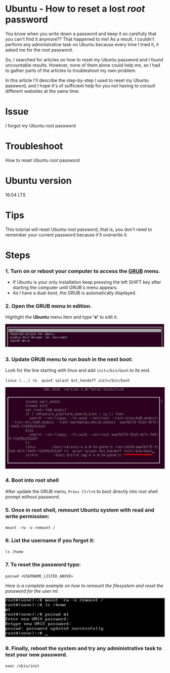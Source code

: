 # Ubuntu - How to reset a lost *root* password
You know when you write down a password and keep it so carefully that you can't find it anymore?? That happened to me! As a result, I couldn't perform any administrative task on Ubuntu because every time I tried it, it asked me for the *root* password.

So, I searched for articles on how to reset my Ubuntu password and I found uncountable results. However, none of them alone could help me, so I had to gather parts of the articles to troubleshoot my own problem.

In this article I'll describe the step-by-step I used to reset my Ubuntu password, and I hope it's of sufficient help for you not having to consult different websites at the same time.

# Issue
I forgot my Ubuntu *root* password

# Troubleshoot
How to reset Ubuntu *root* password

# Ubuntu version
16.04 LTS

# Tips
This tutorial will reset Ubuntu *root* password, that is, you don't need to remember your current password because it'll overwrite it.

# Steps

### 1. Turn on or reboot your computer to access the [GRUB] menu.

- If Ubuntu is your only installation keep pressing the left SHIFT key after starting the computer until GRUB's menu appears.
- As I have a dual-boot, the GRUB is automatically displayed. 

### 2. Open the GRUB menu in edition.

Highlight the **Ubuntu** menu item and type **'e'** to edit it.

![](/docs/images/01-grub-start.jpg)

### 3. Update GRUB menu to run *bash* in the next boot:

Look for the line starting with *linux* and add `init=/bin/bash` to its end.

`linux (...) ro  quiet splash $vt_handoff init=/bin/bash`

![](/docs/images/01-grub-menu-edition.jpg)

### 4. Boot into root shell

After update the GRUB menu, `Press Ctrl+X` to boot directly into root shell prompt without password.

### 5. Once in root shell, remount Ubuntu system with read and write permission:

`mount -rw -o remount /`

### 6. List the username if you forgot it:

`ls /home`

### 7. To reset the password type:

`passwd <USERNAME_LISTED_ABOVE>`


*Here is a complete example on how to remount the filesystem and reset the password for the user *ml*.*

![](/docs/images/04-reset-password.jpg)

### 8. Finally, reboot the system and try any administrative task to test your new password.

`exec /sbin/init`



[GRUB]: https://www.gnu.org/software/grub/
